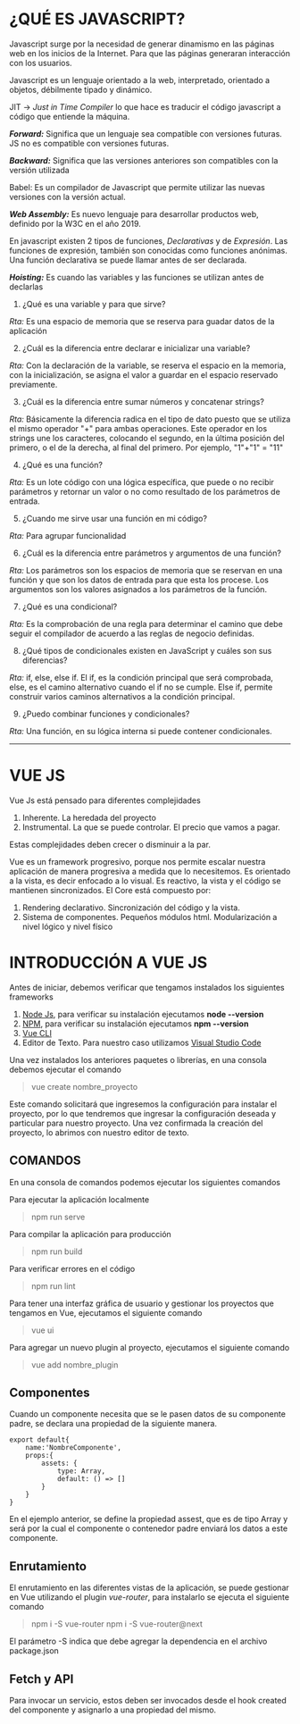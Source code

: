 # ¿QUÉ ES JAVASCRIPT?

Javascript surge por la necesidad de generar dinamismo en las páginas web en los inicios de la Internet. Para que las páginas generaran interacción con los usuarios.

Javascript es un lenguaje orientado a la web, interpretado, orientado a objetos, débilmente tipado y dinámico.

JIT -> *Just in Time Compiler* lo que hace es traducir el código javascript a código que entiende la máquina.

__*Forward:*__ Significa que un lenguaje sea compatible con versiones futuras. JS no es compatible con versiones futuras.

__*Backward:*__ Significa que las versiones anteriores son compatibles con la versión utilizada

Babel: Es un compilador de Javascript que permite utilizar las nuevas versiones con la versión actual.

__*Web Assembly:*__ Es nuevo lenguaje para desarrollar productos web, definido por la W3C en el año 2019.

En javascript existen 2 tipos de funciones, *Declarativas* y de *Expresión*. Las funciones de expresión, también son conocidas como funciones anónimas. Una función declarativa se puede llamar antes de ser declarada.

__*Hoisting:*__ Es cuando las variables y las funciones se utilizan antes de declarlas


1. ¿Qué es una variable y para que sirve?

*Rta:* Es una espacio de memoria que se reserva para guadar datos de la aplicación

2. ¿Cuál es la diferencia entre declarar e inicializar una variable?

*Rta:* Con la declaración de la variable, se reserva el espacio en la memoria, con la inicialización, se asigna el valor a guardar en el espacio reservado previamente.

3. ¿Cuál es la diferencia entre sumar números y concatenar strings?

*Rta:* Básicamente la diferencia radica en el tipo de dato puesto que se utiliza el mismo operador "+" para ambas operaciones. Este operador en los strings une los caracteres, colocando el segundo, en la última posición del primero, o el de la derecha, al final del primero. Por ejemplo, "1"+"1" = "11"

4. ¿Qué es una función?

*Rta:* Es un lote código con una lógica específica, que puede o no recibir parámetros y retornar un valor o no como resultado de los parámetros de entrada.

5. ¿Cuando me sirve usar una función en mi código?

*Rta:* Para agrupar funcionalidad

6. ¿Cuál es la diferencia entre parámetros y argumentos de una función?

*Rta:* Los parámetros son los espacios de memoria que se reservan en una función y que son los datos de entrada para que esta los procese. Los argumentos son los valores asignados a los parámetros de la función.

7. ¿Qué es una condicional?

*Rta:* Es la comprobación de una regla para determinar el camino que debe seguir el compilador de acuerdo a las reglas de negocio definidas.

8. ¿Qué tipos de condicionales existen en JavaScript y cuáles son sus diferencias?

*Rta:* if, else, else if. El if, es la condición principal que será comprobada, else, es el camino alternativo cuando el if no se cumple. Else if, permite construir varios caminos alternativos a la condición principal.

9. ¿Puedo combinar funciones y condicionales?

*Rta:* Una función, en su lógica interna si puede contener condicionales.

---
# VUE JS

Vue Js está pensado para diferentes complejidades

1. Inherente. La heredada del proyecto
2. Instrumental. La que se puede controlar. El precio que vamos a pagar.

Estas complejidades deben crecer o disminuir a la par.

Vue es un framework progresivo, porque nos permite escalar nuestra aplicación de manera progresiva a medida que lo necesitemos. Es orientado a la vista, es decir enfocado a lo visual. Es reactivo, la vista y el código se mantienen sincronizados. El Core está compuesto por:

1. Rendering declarativo. Sincronización del código y la vista.
2. Sistema de componentes. Pequeños módulos html. Modularización a nivel lógico y nivel físico

# INTRODUCCIÓN A VUE JS #

Antes de iniciar, debemos verificar que tengamos instalados los siguientes frameworks

1. [Node Js](https://nodejs.org/es/), para verificar su instalación ejecutamos **node --version**
2. [NPM](https://www.npmjs.com/), para verificar su instalación ejecutamos **npm --version**
3. [Vue CLI](https://cli.vuejs.org/)
4. Editor de Texto. Para nuestro caso utilizamos [Visual Studio Code](https://code.visualstudio.com/)

Una vez instalados los anteriores paquetes o librerías, en una consola debemos ejecutar el comando

> vue create nombre_proyecto

Este comando solicitará que ingresemos la configuración para instalar el proyecto, por lo que tendremos que ingresar la configuración deseada y particular para nuestro proyecto. Una vez confirmada la creación del proyecto, lo abrimos con nuestro editor de texto.

## COMANDOS ##

En una consola de comandos podemos ejecutar los siguientes comandos

Para ejecutar la aplicación localmente

>npm run serve

Para compilar la aplicación para producción

>npm run build

Para verificar errores en el código

>npm run lint

Para tener una interfaz gráfica de usuario y gestionar los proyectos que tengamos en Vue, ejecutamos el siguiente comando 

>vue ui

Para agregar un nuevo plugin al proyecto, ejecutamos el siguiente comando

>vue add nombre_plugin

## Componentes ##

Cuando un componente necesita que se le pasen datos de su componente padre, se declara una propiedad de la siguiente manera.

    export default{
        name:'NombreComponente',
        props:{
            assets: {
                type: Array,
                default: () => []
            }
        }
    }

En el ejemplo anterior, se define la propiedad assest, que es de tipo Array y será por la cual el componente o contenedor padre enviará los datos a este componente.

## Enrutamiento ##

El enrutamiento en las diferentes vistas de la aplicación, se puede gestionar en Vue utilizando el plugin *vue-router*, para instalarlo se ejecuta el siguiente comando

>npm i -S vue-router
>npm i -S vue-router@next

El parámetro -S indica que debe agregar la dependencia en el archivo package.json

## Fetch y API ##

Para invocar un servicio, estos deben ser invocados desde el hook created del componente y asignarlo a una propiedad del mismo.
